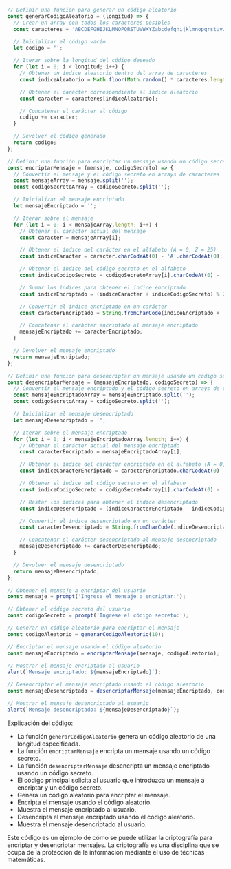 ```javascript
// Definir una función para generar un código aleatorio
const generarCodigoAleatorio = (longitud) => {
  // Crear un array con todos los caracteres posibles
  const caracteres = 'ABCDEFGHIJKLMNOPQRSTUVWXYZabcdefghijklmnopqrstuvwxyz0123456789';

  // Inicializar el código vacío
  let codigo = '';

  // Iterar sobre la longitud del código deseado
  for (let i = 0; i < longitud; i++) {
    // Obtener un índice aleatorio dentro del array de caracteres
    const indiceAleatorio = Math.floor(Math.random() * caracteres.length);

    // Obtener el carácter correspondiente al índice aleatorio
    const caracter = caracteres[indiceAleatorio];

    // Concatenar el carácter al código
    codigo += caracter;
  }

  // Devolver el código generado
  return codigo;
};

// Definir una función para encriptar un mensaje usando un código secreto
const encriptarMensaje = (mensaje, codigoSecreto) => {
  // Convertir el mensaje y el código secreto en arrays de caracteres
  const mensajeArray = mensaje.split('');
  const codigoSecretoArray = codigoSecreto.split('');

  // Inicializar el mensaje encriptado
  let mensajeEncriptado = '';

  // Iterar sobre el mensaje
  for (let i = 0; i < mensajeArray.length; i++) {
    // Obtener el carácter actual del mensaje
    const caracter = mensajeArray[i];

    // Obtener el índice del carácter en el alfabeto (A = 0, Z = 25)
    const indiceCaracter = caracter.charCodeAt(0) - 'A'.charCodeAt(0);

    // Obtener el índice del código secreto en el alfabeto
    const indiceCodigoSecreto = codigoSecretoArray[i].charCodeAt(0) - 'A'.charCodeAt(0);

    // Sumar los índices para obtener el índice encriptado
    const indiceEncriptado = (indiceCaracter + indiceCodigoSecreto) % 26;

    // Convertir el índice encriptado en un carácter
    const caracterEncriptado = String.fromCharCode(indiceEncriptado + 'A'.charCodeAt(0));

    // Concatenar el carácter encriptado al mensaje encriptado
    mensajeEncriptado += caracterEncriptado;
  }

  // Devolver el mensaje encriptado
  return mensajeEncriptado;
};

// Definir una función para desencriptar un mensaje usando un código secreto
const desencriptarMensaje = (mensajeEncriptado, codigoSecreto) => {
  // Convertir el mensaje encriptado y el código secreto en arrays de caracteres
  const mensajeEncriptadoArray = mensajeEncriptado.split('');
  const codigoSecretoArray = codigoSecreto.split('');

  // Inicializar el mensaje desencriptado
  let mensajeDesencriptado = '';

  // Iterar sobre el mensaje encriptado
  for (let i = 0; i < mensajeEncriptadoArray.length; i++) {
    // Obtener el carácter actual del mensaje encriptado
    const caracterEncriptado = mensajeEncriptadoArray[i];

    // Obtener el índice del carácter encriptado en el alfabeto (A = 0, Z = 25)
    const indiceCaracterEncriptado = caracterEncriptado.charCodeAt(0) - 'A'.charCodeAt(0);

    // Obtener el índice del código secreto en el alfabeto
    const indiceCodigoSecreto = codigoSecretoArray[i].charCodeAt(0) - 'A'.charCodeAt(0);

    // Restar los índices para obtener el índice desencriptado
    const indiceDesencriptado = (indiceCaracterEncriptado - indiceCodigoSecreto + 26) % 26;

    // Convertir el índice desencriptado en un carácter
    const caracterDesencriptado = String.fromCharCode(indiceDesencriptado + 'A'.charCodeAt(0));

    // Concatenar el carácter desencriptado al mensaje desencriptado
    mensajeDesencriptado += caracterDesencriptado;
  }

  // Devolver el mensaje desencriptado
  return mensajeDesencriptado;
};

// Obtener el mensaje a encriptar del usuario
const mensaje = prompt('Ingrese el mensaje a encriptar:');

// Obtener el código secreto del usuario
const codigoSecreto = prompt('Ingrese el código secreto:');

// Generar un código aleatorio para encriptar el mensaje
const codigoAleatorio = generarCodigoAleatorio(10);

// Encriptar el mensaje usando el código aleatorio
const mensajeEncriptado = encriptarMensaje(mensaje, codigoAleatorio);

// Mostrar el mensaje encriptado al usuario
alert(`Mensaje encriptado: ${mensajeEncriptado}`);

// Desencriptar el mensaje encriptado usando el código aleatorio
const mensajeDesencriptado = desencriptarMensaje(mensajeEncriptado, codigoAleatorio);

// Mostrar el mensaje desencriptado al usuario
alert(`Mensaje desencriptado: ${mensajeDesencriptado}`);
```

Explicación del código:

* La función `generarCodigoAleatorio` genera un código aleatorio de una longitud especificada.
* La función `encriptarMensaje` encripta un mensaje usando un código secreto.
* La función `desencriptarMensaje` desencripta un mensaje encriptado usando un código secreto.
* El código principal solicita al usuario que introduzca un mensaje a encriptar y un código secreto.
* Genera un código aleatorio para encriptar el mensaje.
* Encripta el mensaje usando el código aleatorio.
* Muestra el mensaje encriptado al usuario.
* Desencripta el mensaje encriptado usando el código aleatorio.
* Muestra el mensaje desencriptado al usuario.

Este código es un ejemplo de cómo se puede utilizar la criptografía para encriptar y desencriptar mensajes. La criptografía es una disciplina que se ocupa de la protección de la información mediante el uso de técnicas matemáticas.
